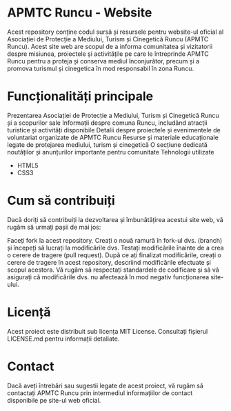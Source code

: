 # APMTC Runcu - Website

Acest repository conține codul sursă și resursele pentru website-ul oficial al Asociației de Protecție a Mediului, Turism și Cinegetică Runcu (APMTC Runcu). Acest site web are scopul de a informa comunitatea și vizitatorii despre misiunea, proiectele și activitățile pe care le întreprinde APMTC Runcu pentru a proteja și conserva mediul înconjurător, precum și a promova turismul și cinegetica în mod responsabil în zona Runcu.

# Funcționalități principale

Prezentarea Asociației de Protecție a Mediului, Turism și Cinegetică Runcu și a scopurilor sale
Informații despre comuna Runcu, includând atracții turistice și activități disponibile
Detalii despre proiectele și evenimentele de voluntariat organizate de APMTC Runcu
Resurse și materiale educaționale legate de protejarea mediului, turism și cinegetică
O secțiune dedicată noutăților și anunțurilor importante pentru comunitate
Tehnologii utilizate

- HTML5
- CSS3

# Cum să contribuiți

Dacă doriți să contribuiți la dezvoltarea și îmbunătățirea acestui site web, vă rugăm să urmați pașii de mai jos:

Faceți fork la acest repository.
Creați o nouă ramură în fork-ul dvs. (branch) și începeți să lucrați la modificările dvs.
Testați modificările înainte de a crea o cerere de tragere (pull request).
După ce ați finalizat modificările, creați o cerere de tragere în acest repository, descriind modificările efectuate și scopul acestora.
Vă rugăm să respectați standardele de codificare și să vă asigurați că modificările dvs. nu afectează în mod negativ funcționarea site-ului.

# Licență

Acest proiect este distribuit sub licența MIT License. Consultați fișierul LICENSE.md pentru informații detaliate.

# Contact

Dacă aveți întrebări sau sugestii legate de acest proiect, vă rugăm să contactați APMTC Runcu prin intermediul informațiilor de contact disponibile pe site-ul web oficial.
